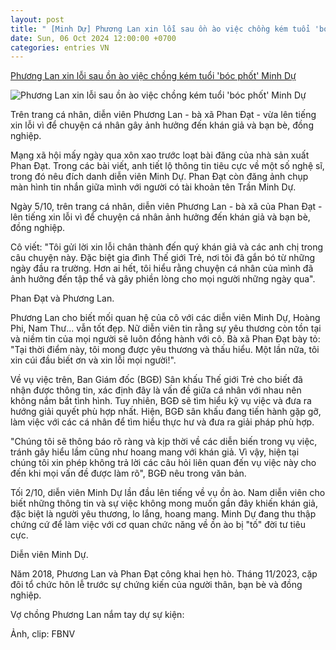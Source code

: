 ```yaml
---
layout: post
title: " [Minh Dự] Phương Lan xin lỗi sau ồn ào việc chồng kém tuổi 'bóc phốt' Minh Dự"
date: Sun, 06 Oct 2024 12:00:00 +0700
categories: entries VN
---
```

[Phương Lan xin lỗi sau ồn ào việc chồng kém tuổi 'bóc phốt' Minh Dự](https://vietnamnet.vn/phuong-lan-xin-loi-sau-on-ao-viec-chong-kem-tuoi-boc-phot-minh-du-2329052.html)

![Phương Lan xin lỗi sau ồn ào việc chồng kém tuổi 'bóc phốt' Minh Dự](https://static-images.vnncdn.net/vps_images_publish/000001/000003/2024/10/5/phuong-lan-xin-loi-sau-on-ao-viec-chong-kem-tuoi-boc-phot-minh-du-11084.jpeg?width=0&s=uJR6tAysXGAqRmFmySl2Bw)

Trên trang cá nhân, diễn viên Phương Lan - bà xã Phan Đạt - vừa lên tiếng xin lỗi vì để chuyện cá nhân gây ảnh hưởng đến khán giả và bạn bè, đồng nghiệp.

Mạng xã hội mấy ngày qua xôn xao trước loạt bài đăng của nhà sản xuất Phan Đạt. Trong các bài viết, anh tiết lộ thông tin tiêu cực về một số nghệ sĩ, trong đó nêu đích danh diễn viên Minh Dự. Phan Đạt còn đăng ảnh chụp màn hình tin nhắn giữa mình với người có tài khoản tên Trần Minh Dự.

Ngày 5/10, trên trang cá nhân, diễn viên Phương Lan - bà xã của Phan Đạt - lên tiếng xin lỗi vì để chuyện cá nhân ảnh hưởng đến khán giả và bạn bè, đồng nghiệp.

Cô viết: "Tôi gửi lời xin lỗi chân thành đến quý khán giả và các anh chị trong câu chuyện này. Đặc biệt gia đình Thế giới Trẻ, nơi tôi đã gắn bó từ những ngày đầu ra trường. Hơn ai hết, tôi hiểu rằng chuyện cá nhân của mình đã ảnh hưởng đến tập thể và gây phiền lòng cho mọi người những ngày qua".

Phan Đạt và Phương Lan.

Phương Lan cho biết mối quan hệ của cô với các diễn viên Minh Dự, Hoàng Phi, Nam Thư... vẫn tốt đẹp. Nữ diễn viên tin rằng sự yêu thương còn tồn tại và niềm tin của mọi người sẽ luôn đồng hành với cô. Bà xã Phan Đạt bày tỏ: "Tại thời điểm này, tôi mong được yêu thương và thấu hiểu. Một lần nữa, tôi xin cúi đầu biết ơn và xin lỗi mọi người!".

Về vụ việc trên, Ban Giám đốc (BGĐ) Sân khấu Thế giới Trẻ cho biết đã nhận được thông tin, xác định đây là vấn đề giữa cá nhân với nhau nên không nắm bắt tình hình. Tuy nhiên, BGĐ sẽ tìm hiểu kỹ vụ việc và đưa ra hướng giải quyết phù hợp nhất. Hiện, BGĐ sân khấu đang tiến hành gặp gỡ, làm việc với các cá nhân để tìm hiểu thực hư và đưa ra giải pháp phù hợp.

"Chúng tôi sẽ thông báo rõ ràng và kịp thời về các diễn biến trong vụ việc, tránh gây hiểu lầm cũng như hoang mang với khán giả. Vì vậy, hiện tại chúng tôi xin phép không trả lời các câu hỏi liên quan đến vụ việc này cho đến khi mọi vấn đề được làm rõ", BGĐ nêu trong văn bản.

Tối 2/10, diễn viên Minh Dự lần đầu lên tiếng về vụ ồn ào. Nam diễn viên cho biết những thông tin và sự việc không mong muốn gần đây khiến khán giả, đặc biệt là người yêu thương, lo lắng, hoang mang. Minh Dự đang thu thập chứng cứ để làm việc với cơ quan chức năng về ồn ào bị "tố" đời tư tiêu cực.





Diễn viên Minh Dự.

Năm 2018, Phương Lan và Phan Đạt công khai hẹn hò. Tháng 11/2023, cặp đôi tổ chức hôn lễ trước sự chứng kiến của người thân, bạn bè và đồng nghiệp.

Vợ chồng Phương Lan nắm tay dự sự kiện:

Ảnh, clip: FBNV

